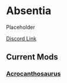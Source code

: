 # Absentia

Placeholder

[Discord Link](#)

## Current Mods

### [Acrocanthosaurus](http://localhost:5173/Pages/Path%20of%20Titans/Guides/Curve%20Overrides/Modded%20Dinosaurs/Absentia/Mod-Acrocanthosaurus.html)
